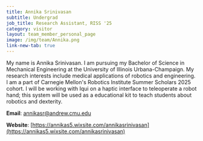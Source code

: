 ```yaml
---
title: Annika Srinivasan
subtitle: Undergrad
job_title: Research Assistant, RISS '25
category: visitor
layout: team_member_personal_page
image: /img/team/Annika.png
link-new-tab: true
---
```


My name is Annika Srinivasan. I am pursuing my Bachelor of Science in Mechanical Engineering at the University of Illinois Urbana-Champaign. My research interests include medical applications of robotics and engineering. I am a part of Carnegie Mellon's Robotics Institute Summer Scholars 2025 cohort. I will be working with Iqui on a haptic interface to teleoperate a robot hand; this system will be used as a educational kit to teach students about robotics and dexterity.

**Email**: [annikasr@andrew.cmu.edu](mailto:annikasr@andrew.cmu.edu)

**Website**: [https://annikas5.wixsite.com/annikasrinivasan](https://annikas5.wixsite.com/annikasrinivasan)

<!-- **LinkedIn**: [linkedin.com/in/marcelo-jacinto/](https://www.linkedin.com/in/marcelo-jacinto/)

**Github**: [github.com/marcelojacinto](https://github.com/marcelojacinto)

**Google Scholar**: [Marcelo F. Jacinto](https://scholar.google.com/citations?user=tVPo_z0AAAAJ&hl=pt-PT&oi=ao) -->
